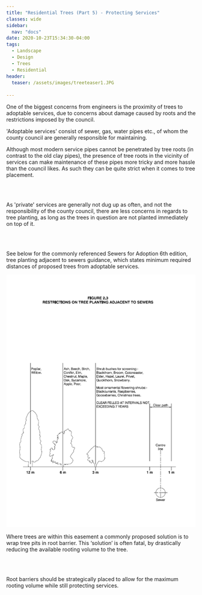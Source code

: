 ```yaml
---
title: "Residential Trees (Part 5) - Protecting Services"
classes: wide
sidebar:
  nav: "docs"
date: 2020-10-23T15:34:30-04:00
tags:
  - Landscape
  - Design
  - Trees
  - Residential
header:
  teaser: /assets/images/treeteaser1.JPG
  
---
```


One of the biggest concerns from engineers is the proximity of trees to adoptable services, due to concerns about damage caused by roots and the restrictions imposed by the council.

'Adoptable services' consist of sewer, gas, water pipes etc., of whom the county council are generally responsible for maintaining. 

<p style="text-align: justify;">

Although most modern service pipes cannot be penetrated by tree roots (in contrast to the old clay pipes), the presence of tree roots in the vicinity of services can make maintenance of these pipes more tricky and more hassle than the council likes. As such they can be quite strict when it comes to tree placement.

<br><br>

As 'private' services are generally not dug up as often, and not the responsibility of the county council, there are less concerns in regards to tree planting, as long as the trees in question are not planted immediately on top of it.

<br><br>

See below for the commonly referenced Sewers for Adoption 6th edition, tree planting adjacent to sewers guidance, which states minimum required distances of proposed trees from adoptable services.
</p>

<img src="/assets/images/sewers for adoption 6th edition.PNG" alt="">

<br>

<p style="text-align: justify;">

Where trees are within this easement a commonly proposed solution is to wrap tree pits in root barrier. This ‘solution’ is often fatal, by drastically reducing the available rooting volume to the tree. 

<br><br>

Root barriers should be strategically placed to allow for the maximum rooting volume while still protecting services.

</p>
